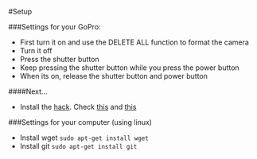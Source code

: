 #Setup

###Settings for your GoPro:
* First turn it on and use the DELETE ALL function to format the camera
* Turn it off
* Press the shutter button
* Keep pressing the shutter button while you press the power button
* When its on, release the shutter button and power button

####Next...
* Install the [hack](autoexec.ash). Check [this](https://vimeo.com/91791285) and [this](http://git.io/P76lMQ)

###Settings for your computer (using linux)
* Install wget ```sudo apt-get install wget```
* Install git ```sudo apt-get install git```

